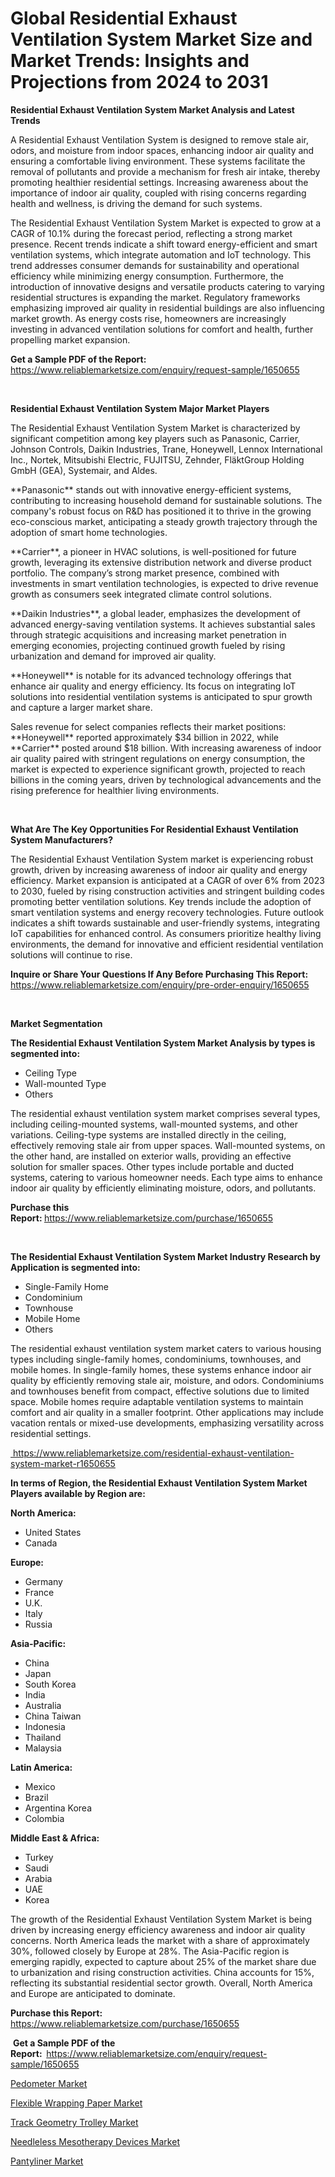<p><h1>Global Residential Exhaust Ventilation System Market Size and Market Trends: Insights and Projections from 2024 to 2031</h1></p><p><strong>Residential Exhaust Ventilation System Market Analysis and Latest Trends</strong></p>
<p><p>A Residential Exhaust Ventilation System is designed to remove stale air, odors, and moisture from indoor spaces, enhancing indoor air quality and ensuring a comfortable living environment. These systems facilitate the removal of pollutants and provide a mechanism for fresh air intake, thereby promoting healthier residential settings. Increasing awareness about the importance of indoor air quality, coupled with rising concerns regarding health and wellness, is driving the demand for such systems.</p><p>The Residential Exhaust Ventilation System Market is expected to grow at a CAGR of 10.1% during the forecast period, reflecting a strong market presence. Recent trends indicate a shift toward energy-efficient and smart ventilation systems, which integrate automation and IoT technology. This trend addresses consumer demands for sustainability and operational efficiency while minimizing energy consumption. Furthermore, the introduction of innovative designs and versatile products catering to varying residential structures is expanding the market. Regulatory frameworks emphasizing improved air quality in residential buildings are also influencing market growth. As energy costs rise, homeowners are increasingly investing in advanced ventilation solutions for comfort and health, further propelling market expansion.</p></p>
<p><strong>Get a Sample PDF of the Report:&nbsp;</strong> <a href="https://www.reliablemarketsize.com/enquiry/request-sample/1650655?utm_campaign=1180&utm_medium=2&utm_source=Github&utm_content=ia&utm_term=26092024&utm_id=residential-exhaust-ventilation-system">https://www.reliablemarketsize.com/enquiry/request-sample/1650655</a></p>
<p>&nbsp;</p>
<p><strong>Residential Exhaust Ventilation System Major Market Players</strong></p>
<p><p>The Residential Exhaust Ventilation System Market is characterized by significant competition among key players such as Panasonic, Carrier, Johnson Controls, Daikin Industries, Trane, Honeywell, Lennox International Inc., Nortek, Mitsubishi Electric, FUJITSU, Zehnder, FläktGroup Holding GmbH (GEA), Systemair, and Aldes. </p><p>**Panasonic** stands out with innovative energy-efficient systems, contributing to increasing household demand for sustainable solutions. The company's robust focus on R&D has positioned it to thrive in the growing eco-conscious market, anticipating a steady growth trajectory through the adoption of smart home technologies.</p><p>**Carrier**, a pioneer in HVAC solutions, is well-positioned for future growth, leveraging its extensive distribution network and diverse product portfolio. The company’s strong market presence, combined with investments in smart ventilation technologies, is expected to drive revenue growth as consumers seek integrated climate control solutions.</p><p>**Daikin Industries**, a global leader, emphasizes the development of advanced energy-saving ventilation systems. It achieves substantial sales through strategic acquisitions and increasing market penetration in emerging economies, projecting continued growth fueled by rising urbanization and demand for improved air quality.</p><p>**Honeywell** is notable for its advanced technology offerings that enhance air quality and energy efficiency. Its focus on integrating IoT solutions into residential ventilation systems is anticipated to spur growth and capture a larger market share.</p><p>Sales revenue for select companies reflects their market positions: **Honeywell** reported approximately $34 billion in 2022, while **Carrier** posted around $18 billion. With increasing awareness of indoor air quality paired with stringent regulations on energy consumption, the market is expected to experience significant growth, projected to reach billions in the coming years, driven by technological advancements and the rising preference for healthier living environments.</p></p>
<p>&nbsp;</p>
<p><strong>What Are The Key Opportunities For Residential Exhaust Ventilation System Manufacturers?</strong></p>
<p><p>The Residential Exhaust Ventilation System market is experiencing robust growth, driven by increasing awareness of indoor air quality and energy efficiency. Market expansion is anticipated at a CAGR of over 6% from 2023 to 2030, fueled by rising construction activities and stringent building codes promoting better ventilation solutions. Key trends include the adoption of smart ventilation systems and energy recovery technologies. Future outlook indicates a shift towards sustainable and user-friendly systems, integrating IoT capabilities for enhanced control. As consumers prioritize healthy living environments, the demand for innovative and efficient residential ventilation solutions will continue to rise.</p></p>
<p><strong>Inquire or Share Your Questions If Any Before Purchasing This Report:</strong> <a href="https://www.reliablemarketsize.com/enquiry/pre-order-enquiry/1650655?utm_campaign=1180&utm_medium=2&utm_source=Github&utm_content=ia&utm_term=26092024&utm_id=residential-exhaust-ventilation-system">https://www.reliablemarketsize.com/enquiry/pre-order-enquiry/1650655</a></p>
<p>&nbsp;</p>
<p><strong>Market Segmentation</strong></p>
<p><strong>The Residential Exhaust Ventilation System Market Analysis by types is segmented into:</strong></p>
<p><ul><li>Ceiling Type</li><li>Wall-mounted Type</li><li>Others</li></ul></p>
<p><p>The residential exhaust ventilation system market comprises several types, including ceiling-mounted systems, wall-mounted systems, and other variations. Ceiling-type systems are installed directly in the ceiling, effectively removing stale air from upper spaces. Wall-mounted systems, on the other hand, are installed on exterior walls, providing an effective solution for smaller spaces. Other types include portable and ducted systems, catering to various homeowner needs. Each type aims to enhance indoor air quality by efficiently eliminating moisture, odors, and pollutants.</p></p>
<p><strong>Purchase this Report:&nbsp;</strong><a href="https://www.reliablemarketsize.com/purchase/1650655?utm_campaign=1180&utm_medium=2&utm_source=Github&utm_content=ia&utm_term=26092024&utm_id=residential-exhaust-ventilation-system">https://www.reliablemarketsize.com/purchase/1650655</a></p>
<p>&nbsp;</p>
<p><strong>The Residential Exhaust Ventilation System Market Industry Research by Application is segmented into:</strong></p>
<p><ul><li>Single-Family Home</li><li>Condominium</li><li>Townhouse</li><li>Mobile Home</li><li>Others</li></ul></p>
<p><p>The residential exhaust ventilation system market caters to various housing types including single-family homes, condominiums, townhouses, and mobile homes. In single-family homes, these systems enhance indoor air quality by efficiently removing stale air, moisture, and odors. Condominiums and townhouses benefit from compact, effective solutions due to limited space. Mobile homes require adaptable ventilation systems to maintain comfort and air quality in a smaller footprint. Other applications may include vacation rentals or mixed-use developments, emphasizing versatility across residential settings.</p></p>
<p><a href="https://www.reliablemarketsize.com/residential-exhaust-ventilation-system-market-r1650655?utm_campaign=1180&utm_medium=2&utm_source=Github&utm_content=ia&utm_term=26092024&utm_id=residential-exhaust-ventilation-system">&nbsp;https://www.reliablemarketsize.com/residential-exhaust-ventilation-system-market-r1650655</a></p>
<p><strong>In terms of Region, the Residential Exhaust Ventilation System Market Players available by Region are:</strong></p>
<p>
    <p> <strong> North America: </strong>
        <ul>
            <li>United States</li>
            <li>Canada</li>
        </ul>
        </p> 
    <p> <strong> Europe: </strong>
        <ul>
            <li>Germany</li>
            <li>France</li>
            <li>U.K.</li>
            <li>Italy</li>
            <li>Russia</li>
        </ul>
        </p> 
    <p> <strong> Asia-Pacific: </strong>
        <ul>
            <li>China</li>
            <li>Japan</li>
            <li>South Korea</li>
            <li>India</li>
            <li>Australia</li>
            <li>China Taiwan</li>
            <li>Indonesia</li>
            <li>Thailand</li>
            <li>Malaysia</li>
        </ul>
        </p> 
    <p> <strong> Latin America: </strong>
        <ul>
            <li>Mexico</li>
            <li>Brazil</li>
            <li>Argentina Korea</li>
            <li>Colombia</li>
        </ul>
        </p> 
    <p> <strong> Middle East & Africa: </strong>
        <ul>
            <li>Turkey</li>
            <li>Saudi</li>
            <li>Arabia</li>
            <li>UAE</li>
            <li>Korea</li>
        </ul>
    </p>
    </p>
<p><p>The growth of the Residential Exhaust Ventilation System Market is being driven by increasing energy efficiency awareness and indoor air quality concerns. North America leads the market with a share of approximately 30%, followed closely by Europe at 28%. The Asia-Pacific region is emerging rapidly, expected to capture about 25% of the market share due to urbanization and rising construction activities. China accounts for 15%, reflecting its substantial residential sector growth. Overall, North America and Europe are anticipated to dominate.</p></p>
<p><strong>Purchase this Report: </strong><a href="https://www.reliablemarketsize.com/purchase/1650655?utm_campaign=1180&utm_medium=2&utm_source=Github&utm_content=ia&utm_term=26092024&utm_id=residential-exhaust-ventilation-system">https://www.reliablemarketsize.com/purchase/1650655</a></p>
<p>&nbsp;<strong>Get a Sample PDF of the Report:&nbsp;&nbsp;</strong><a href="https://www.reliablemarketsize.com/enquiry/request-sample/1650655?utm_campaign=1180&utm_medium=2&utm_source=Github&utm_content=ia&utm_term=26092024&utm_id=residential-exhaust-ventilation-system">https://www.reliablemarketsize.com/enquiry/request-sample/1650655</a></p>
<p><strong></strong></p>
<p><p><a href="https://issuu.com/reportprime-2/docs/pedometer-market-size-2030.pptx_79b050e56cf110?utm_campaign=1180&utm_medium=2&utm_source=Github&utm_content=ia&utm_term=26092024&utm_id=residential-exhaust-ventilation-system">Pedometer Market</a></p><p><a href="https://www.linkedin.com/pulse/how-flexible-wrapping-paper-market-changing-from-2024-2031-d663e?trackingId=iscfnOURS%2BibqduS%2BcD4gw%3D%3D&utm_campaign=1180&utm_medium=2&utm_source=Github&utm_content=ia&utm_term=26092024&utm_id=residential-exhaust-ventilation-system">Flexible Wrapping Paper Market</a></p><p><a href="https://www.linkedin.com/pulse/track-geometry-trolley-industry-insights-report-analyzing-oph0e?trackingId=Gh5WU82STwC%2BRlwhicO4Fw%3D%3D&utm_campaign=1180&utm_medium=2&utm_source=Github&utm_content=ia&utm_term=26092024&utm_id=residential-exhaust-ventilation-system">Track Geometry Trolley Market</a></p><p><a href="https://github.com/BryceTownsendr/Market-Research-Report-List-6/blob/main/needleless-mesotherapy-devices-market.md?utm_campaign=1180&utm_medium=2&utm_source=Github&utm_content=ia&utm_term=26092024&utm_id=residential-exhaust-ventilation-system">Needleless Mesotherapy Devices Market</a></p><p><a href="https://issuu.com/reportprime-2/docs/pantyliner-market-size-2030.pptx_b4ca718adb97ec?utm_campaign=1180&utm_medium=2&utm_source=Github&utm_content=ia&utm_term=26092024&utm_id=residential-exhaust-ventilation-system">Pantyliner Market</a></p></p>
